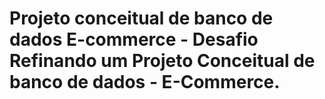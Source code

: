 # Projeto conceitual de banco de dados E-commerce - **Desafio Refinando um Projeto Conceitual de banco de dados - E-Commerce**.
 
